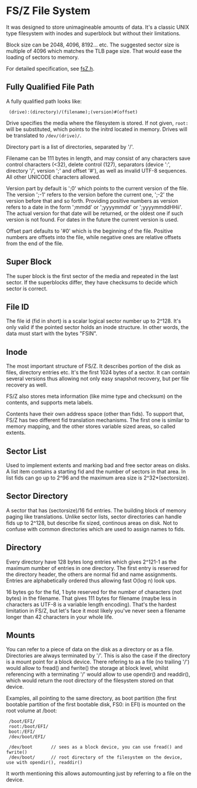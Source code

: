 FS/Z File System
================

It was designed to store unimagineable amounts of data. It's a classic UNIX type filesystem with inodes and superblock
but without their limitations.

Block size can be 2048, 4096, 8192... etc. The suggested sector size is multiple of 4096 which matches the TLB page size.
That would ease the loading of sectors to memory.

For detailed specification, see [fsZ.h](https://github.com/bztsrc/osz/blob/master/etc/include/fsZ.h).

Fully Qualified File Path
-------------------------

A fully qualified path looks like:

```
 (drive):(directory)/(filename);(version)#(offset)
```

Drive specifies the media where the filesystem is stored. If not given, `root:` will be substituted, which points to the
initrd located in memory. Drives will be translated to `/dev/(drive)/`.

Directory part is a list of directories, separated by '/'.

Filename can be 111 bytes in length, and may consist of any characters save control characters (<32), delete control (127),
separators (device ':', directory '/', version ';' and offset '#'), as well as invalid UTF-8 sequences. All other
UNICODE characters allowed.

Version part by default is ';0' which points to the current version of the file. The version ';-1' refers to the version
before the current one, ';-2' the version before that and so forth. Providing positive numbers as version refers to a date
in the form ';mmdd' or ';yyyymmdd' or ';yyyymmddHHii'. The actual version for that date will be returned, or the oldest one
if such version is not found. For dates in the future the current version is used.

Offset part defaults to '#0' which is the beginning of the file. Positive numbers are offsets into the file, while negative
ones are relative offsets from the end of the file.

Super Block
-----------

The super block is the first sector of the media and repeated in the last sector. If the superblocks differ, they have
checksums to decide which sector is correct.

File ID
-------

The file id (fid in short) is a scalar logical sector number up to 2^128. It's only valid if the pointed sector holds an inode structure.
In other words, the data must start with the bytes "FSIN".

Inode
-----

The most important structure of FS/Z. It describes portion of the disk as files, directory entries etc. It's the first 1024 bytes of
a sector. It can contain several versions thus allowing not only easy snapshot recovery, but per file recovery as well.

FS/Z also stores meta information (like mime type and checksum) on the contents, and supports meta labels.

Contents have their own address space (other than fids). To support that, FS/Z has two different fid translation mechanisms.
The first one is similar to memory mapping, and the other stores variable sized areas, so called extents.

Sector List
-----------

Used to implement extents and marking bad and free sector areas on disks. A list item contains a starting fid and the number of sectors in that area.
In list fids can go up to 2^96 and the maximum area size is 2^32*(sectorsize).

Sector Directory
----------------

A sector that has (sectorsize)/16 fid entries. The building block of memory paging like translations. Unlike sector lists, sector directories can
handle fids up to 2^128, but describe fix sized, continous areas on disk. Not to confuse with common directories which are used to assign names to fids.

Directory
---------

Every directory have 128 bytes long entries which gives 2^121-1 as the maximum number of entries in one directory. The first entry is reserved for
the directory header, the others are normal fid and name assignments. Entries are alphabetically ordered thus allowing fast O(log n) look ups.

16 bytes go for the fid, 1 byte reserved for the number of characters (not bytes) in the filename. That gives 111 bytes for filename
(maybe less in characters as UTF-8 is a variable length encoding). That's the hardest limitation in FS/Z, but let's face it
most likely you've never seen a filename longer than 42 characters in your whole life.

Mounts
------

You can refer to a piece of data on the disk as a directory or as a file. Directories are always terminated by '/'. This is
also the case if the directory is a mount point for a block device. There refering to as a file (no trailing '/') would
allow to fread() and fwrite() the storage at block level, whilst referencing with a terminating '/' would allow to use opendir()
and readdir(), which would return the root directory of the filesystem stored on that device.

Examples, all pointing to the same directory, as boot partition (the first bootable partition of the first bootable disk, FS0: in EFI)
is mounted on the root volume at /boot:

```
 /boot/EFI/
 root:/boot/EFI/
 boot:/EFI/
 /dev/boot/EFI/

 /dev/boot       // sees as a block device, you can use fread() and fwrite()
 /dev/boot/      // root directory of the filesystem on the device, use with opendir(), readdir()
```

It worth mentioning this allows automounting just by referring to a file on the device.

